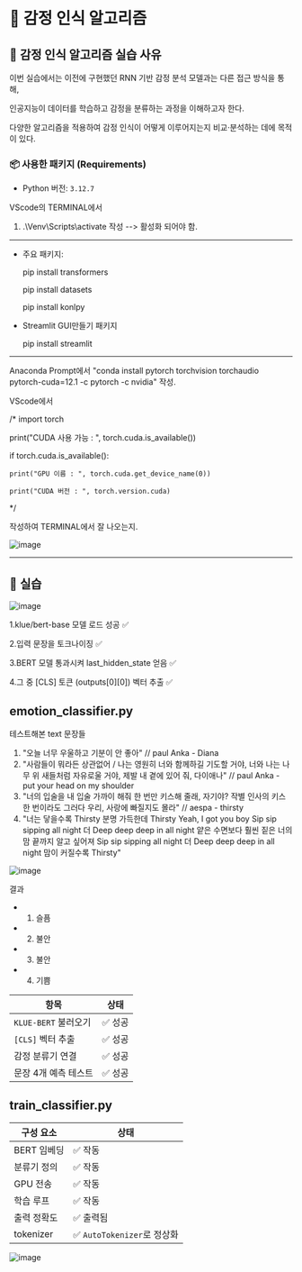 # 📝 감정 인식 알고리즘

## 📝 감정 인식 알고리즘 실습 사유

이번 실습에서는 이전에 구현했던 RNN 기반 감정 분석 모델과는 다른 접근 방식을 통해, 

인공지능이 데이터를 학습하고 감정을 분류하는 과정을 이해하고자 한다. 

다양한 알고리즘을 적용하여 감정 인식이 어떻게 이루어지는지 비교·분석하는 데에 목적이 있다.


### 📦 사용한 패키지 (Requirements)
- Python 버전: `3.12.7`

VScode의 TERMINAL에서 

1. .\Venv\Scripts\activate 작성  --> 활성화 되어야 함.

---
- 주요 패키지:
  
    pip install transformers
  
    pip install datasets
  
    pip install konlpy

- Streamlit GUI만들기 패키지

    pip install streamlit

---


Anaconda Prompt에서 
"conda install pytorch torchvision torchaudio pytorch-cuda=12.1 -c pytorch -c nvidia"
작성.

VScode에서 

/*
import torch

print("CUDA 사용 가능 : ", torch.cuda.is_available())

if torch.cuda.is_available():

    print("GPU 이름 : ", torch.cuda.get_device_name(0))
    
    print("CUDA 버전 : ", torch.version.cuda)
    
*/

작성하여 TERMINAL에서 잘 나오는지.

![image](https://github.com/user-attachments/assets/4cc3b0b8-5089-42af-9ee6-c09845156879)


------

## 📝 실습

![image](https://github.com/user-attachments/assets/e4128434-0dc3-4579-9a4b-b629c9a20562)


  1.klue/bert-base 모델 로드 성공 ✅

  2.입력 문장을 토크나이징 ✅

  3.BERT 모델 통과시켜 last_hidden_state 얻음 ✅

  4.그 중 [CLS] 토큰 (outputs[0][0]) 벡터 추출 ✅




## emotion_classifier.py

테스트해본 text 문장들

1. "오늘 너무 우울하고 기분이 안 좋아"
   // paul Anka - Diana
2. "사람들이 뭐라든 상관없어 / 나는 영원히 너와 함께하길 기도할 거야, 너와 나는 나무 위 새들처럼 자유로울 거야, 제발 내 곁에 있어 줘, 다이애나"
   // paul Anka - put your head on my shoulder
3. "너의 입술을 내 입술 가까이 해줘 한 번만 키스해 줄래, 자기야? 작별 인사의 키스 한 번이라도 그러다 우리, 사랑에 빠질지도 몰라"
   // aespa - thirsty
5. "너는 닿을수록 Thirsty 분명 가득한데 Thirsty Yeah, I got you boy Sip sip sipping all night 더 Deep deep deep in all night 얕은 수면보다 훨씬
    짙은 너의 맘 끝까지 알고 싶어져 Sip sip sipping all night 더 Deep deep deep in all night 맘이 커질수록 Thirsty"

![image](https://github.com/user-attachments/assets/1e61dcce-9fee-4071-9c43-2a312550a083)

결과
- 1. 슬픔
- 2. 불안
- 3. 불안
- 4. 기쁨

 | 항목               | 상태   |
| ---------------- | ---- |
| `KLUE-BERT` 불러오기 | ✅ 성공 |
| `[CLS]` 벡터 추출    | ✅ 성공 |
| 감정 분류기 연결        | ✅ 성공 |
| 문장 4개 예측 테스트     | ✅ 성공 |


## train_classifier.py


| 구성 요소     | 상태                     |
| --------- | ---------------------- |
| BERT 임베딩  | ✅ 작동                   |
| 분류기 정의    | ✅ 작동                   |
| GPU 전송    | ✅ 작동                   |
| 학습 루프     | ✅ 작동                   |
| 출력 정확도    | ✅ 출력됨                  |
| tokenizer | ✅ `AutoTokenizer`로 정상화 |

![image](https://github.com/user-attachments/assets/029098e4-75e6-4ad5-91fa-7fe8f39d7705)


     


